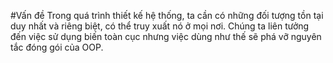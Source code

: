 #Vấn đề
Trong quá trình thiết kế hệ thống, ta cần có những đối tượng tồn tại duy nhất và riêng biệt, có thể truy xuất nó ở mọi nơi. Chúng ta liên tưởng đến việc sử dụng biến toàn cục nhưng việc dùng như thế sẽ phá vỡ nguyên tắc đóng gói của OOP.
